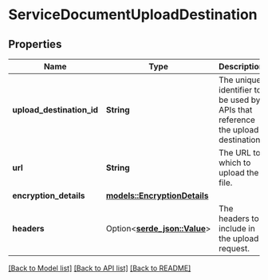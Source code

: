 # ServiceDocumentUploadDestination

## Properties

Name | Type | Description | Notes
------------ | ------------- | ------------- | -------------
**upload_destination_id** | **String** | The unique identifier to be used by APIs that reference the upload destination. | 
**url** | **String** | The URL to which to upload the file. | 
**encryption_details** | [**models::EncryptionDetails**](EncryptionDetails.md) |  | 
**headers** | Option<[**serde_json::Value**](.md)> | The headers to include in the upload request. | [optional]

[[Back to Model list]](../README.md#documentation-for-models) [[Back to API list]](../README.md#documentation-for-api-endpoints) [[Back to README]](../README.md)


